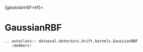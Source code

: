 (gaussianrbf-ref)=
# GaussianRBF

```{eval-rst}
.. autoclass:: dataeval.detectors.drift.kernels.GaussianRBF
   :members:
```
